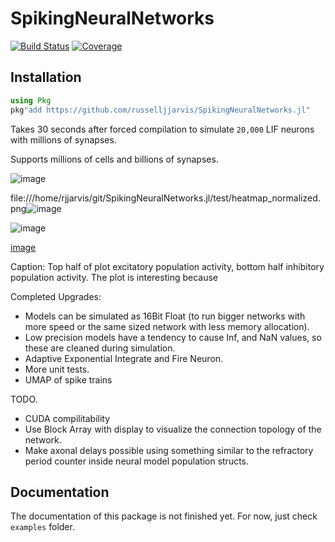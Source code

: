# SpikingNeuralNetworks

[![Build Status](https://ci.appveyor.com/api/projects/status/github/AStupidBear/SpikingNeuralNetworks.jl?svg=true)](https://ci.appveyor.com/project/AStupidBear/SpikingNeuralNetworks-jl)
[![Coverage](https://codecov.io/gh/AStupidBear/SpikingNeuralNetworks.jl/branch/master/graph/badge.svg)](https://codecov.io/gh/AStupidBear/SpikingNeuralNetworks.jl)

## Installation

```julia
using Pkg
pkg"add https://github.com/russelljjarvis/SpikingNeuralNetworks.jl"
```

Takes 30 seconds after forced compilation to simulate `20,000` LIF neurons with millions of synapses.

Supports millions of cells and billions of synapses.

![image](https://user-images.githubusercontent.com/7786645/227809077-b7b19bf0-cffc-493f-9d28-2034d1bdf038.png)

file:///home/rjjarvis/git/SpikingNeuralNetworks.jl/test/heatmap_normalized.png![image](https://user-images.githubusercontent.com/7786645/228708652-74b1a5d3-811d-418e-870a-c27b7315e815.png)


![image](https://user-images.githubusercontent.com/7786645/227809116-d7180fbd-e937-4bdb-bb0d-77645c1eb284.png)

[image](https://user-images.githubusercontent.com/7786645/228695786-d496ce45-8df2-401f-a72c-ec48b8281d83.png)

Caption: Top half of plot excitatory population activity, bottom half inhibitory population activity. The plot is interesting because 

Completed Upgrades:

* Models can be simulated as 16Bit Float (to run bigger networks with more speed or the same sized network with less memory allocation).
*   Low precision models have a tendency to cause Inf, and NaN values, so these are cleaned during simulation.
* Adaptive Exponential Integrate and Fire Neuron.
* More unit tests.
* UMAP of spike trains

TODO.
* CUDA compilitability
* Use Block Array with display to visualize the connection topology of the network.
* Make axonal delays possible using something similar to the refractory period counter inside neural model population structs.

## Documentation

The documentation of this package is not finished yet. For now, just check `examples` folder.
